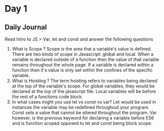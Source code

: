 # Day 1

## Daily Journal
Read Intro to JS > Var, let and const and answer the following questions
1. What is Scope ?
Scope is the area that a variable's value is defined. There are two kinds of scope in Javascript: global and local. When a variable is declared outside of a function then the value of that variable remains throughout the whole page. If a variable is declared within a function then it's value is only set within the confines of the specific variable.
2. What is Hoisting ?
The term hoisting refers to variables being declared at the top of the variable's scope. For global variables, they would be declared at the top of the javascript file. Local variables will be before the rest of a functions code block. 
3. In what cases might you use let vs const vs var?
Let would be used in instances the variable may be redefined throughout your program. Const sets a value that cannot be altered throughout the program. Var however, is the previous keyword for declaring a variable before ES6 and is function scoped opposed to let and const being block scope.